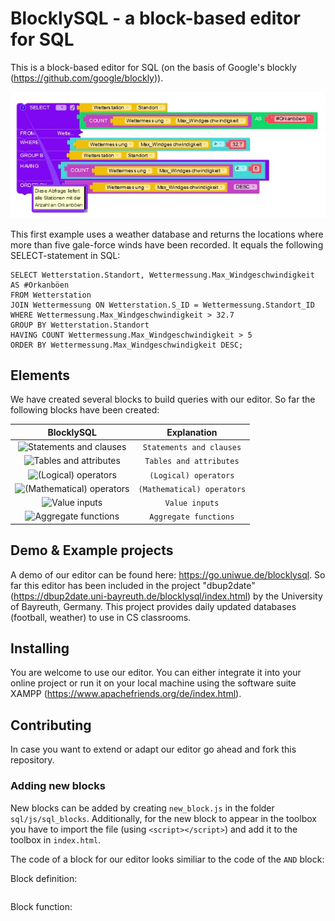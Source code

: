 # BlocklySQL - a block-based editor for SQL
This is a block-based editor for SQL (on the basis of Google's blockly (https://github.com/google/blockly)). 

![BlocklySQL example snippet](example.JPG)

This first example uses a weather database and returns the locations where more than five gale-force winds have been recorded. It equals the following SELECT-statement in SQL:

```
SELECT Wetterstation.Standort, Wettermessung.Max_Windgeschwindigkeit AS #Orkanböen
FROM Wetterstation 
JOIN Wettermessung ON Wetterstation.S_ID = Wettermessung.Standort_ID
WHERE Wettermessung.Max_Windgeschwindigkeit > 32.7
GROUP BY Wetterstation.Standort 
HAVING COUNT Wettermessung.Max_Windgeschwindigkeit > 5
ORDER BY Wettermessung.Max_Windgeschwindigkeit DESC;
```

## Elements

We have created several blocks to build queries with our editor. So far the following blocks have been created:

| BlocklySQL | Explanation |
| :-: | :-: |
| ![Statements and clauses]() | `Statements and clauses` |
| ![Tables and attributes]() | `Tables and attributes` |
| ![(Logical) operators]() | `(Logical) operators` |
| ![(Mathematical) operators]() | `(Mathematical) operators` |
| ![Value inputs]() | `Value inputs` |
| ![Aggregate functions]() | `Aggregate functions` |

## Demo & Example projects

A demo of our editor can be found here: https://go.uniwue.de/blocklysql. 
So far this editor has been included in the project "dbup2date" (https://dbup2date.uni-bayreuth.de/blocklysql/index.html) by the University of Bayreuth, Germany. This project provides daily updated databases (football, weather) to use in CS classrooms. 

## Installing

You are welcome to use our editor. You can either integrate it into your online project or run it on your local machine using the software suite XAMPP (https://www.apachefriends.org/de/index.html). 

## Contributing

In case you want to extend or adapt our editor go ahead and fork this repository. 

### Adding new blocks

New blocks can be added by creating `new_block.js` in the folder `sql/js/sql_blocks`. Additionally, for the new block to appear in the toolbox you have to import the file (using `<script></script>`) and add it to the toolbox in `index.html`.

The code of a block for our editor looks similiar to the code of the `AND` block:

Block definition:

```

```

Block function:

```

```
